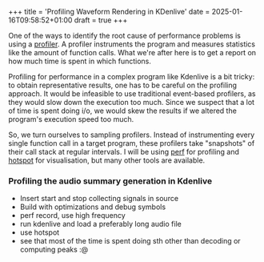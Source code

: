 +++
title = 'Profiling Waveform Rendering in KDenlive'
date = 2025-01-16T09:58:52+01:00
draft = true
+++

One of the ways to identify the root cause of performance problems is using a [profiler](<https://en.wikipedia.org/wiki/Profiling_(computer_programming)>). A profiler instruments the program and measures statistics like the amount of function calls. What we're after here is to get a report on how much time is spent in which functions.

Profiling for performance in a complex program like Kdenlive is a bit tricky: to obtain representative results, one has to be careful on the profiling approach. It would be infeasible to use traditional event-based profilers, as they would slow down the execution too much. Since we suspect that a lot of time is spent doing i/o, we would skew the results if we altered the program's execution speed too much.

So, we turn ourselves to sampling profilers. Instead of instrumenting every single function call in a target program, these profilers take "snapshots" of their call stack at regular intervals. I will be using [perf](https://perfwiki.github.io/main/) for profiling and [hotspot](https://github.com/KDAB/hotspot) for visualisation, but many other tools are available.

### Profiling the audio summary generation in Kdenlive

- Insert start and stop collecting signals in source
- Build with optimizations and debug symbols
- perf record, use high frequency
- run kdenlive and load a preferably long audio file
- use hotspot
- see that most of the time is spent doing sth other than decoding or computing peaks :@
